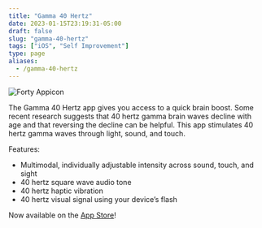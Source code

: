 ```yaml
---
title: "Gamma 40 Hertz"
date: 2023-01-15T23:19:31-05:00
draft: false
slug: "gamma-40-hertz"
tags: ["iOS", "Self Improvement"]
type: page
aliases:
  - /gamma-40-hertz
---
```


![Forty Appicon](/images/forty-app-icon.png)

The Gamma 40 Hertz app gives you access to a quick brain boost. Some recent research suggests that 40 hertz gamma brain waves decline with age and that reversing the decline can be helpful. This app stimulates 40 hertz gamma waves through light, sound, and touch.

Features:

- Multimodal, individually adjustable intensity across sound, touch, and sight
- 40 hertz square wave audio tone
- 40 hertz haptic vibration
- 40 hertz visual signal using your device’s flash

Now available on the [App Store](https://apps.apple.com/us/app/gamma-40-hertz/id6444579052)!
